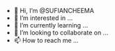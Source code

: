 - 👋 Hi, I’m @SUFIANCHEEMA
- 👀 I’m interested in ...
- 🌱 I’m currently learning ...
- 💞️ I’m looking to collaborate on ...
- 📫 How to reach me ...

<!---
SUFIANCHEEMA/SUFIANCHEEMA is a ✨ special ✨ repository because its `README.md` (this file) appears on your GitHub profile.
You can click the Preview link to take a look at your changes.
--->
